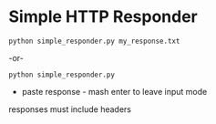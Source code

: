 # Simple HTTP Responder

`python simple_responder.py my_response.txt`

-or-

`python simple_responder.py`
* paste response - mash enter to leave input mode
    
responses must include headers
